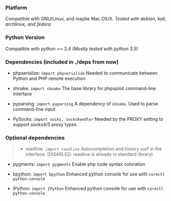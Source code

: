 ### Platform ###

Compatible with GNU/Linux, and maybe Mac OS/X.
*Tested with debian, kali, archlinux, and fedora*


### Python Version ###

Compatible with python >= 3.4
*(Mostly tested with python 3.5)*


### Dependencies (included in ./deps from now) ###

* phpserialize:
    `import phpserialize`
    Needed to communicate between Python and PHP remote execution

* shnake:
    `import shnake`
    The base library for phpsploit command-line interface

* pyparsing:
    `import pyparsing`
    A dependency of `shnake`. Used to parse command-line input

* PySocks:
    `import socks, sockshandler`
    Needed by the PROXY setting to support socks4/5 proxy types


### Optional dependencies ###

> * readline:
>     `import readline`
>     Autocompletion and history surf in the interface.
>     (DISABLED: readline is already in standard library)

* pygments:
    `import pygments`
    Enable php code syntax coloration

* bpython:
    `import bpython`
    Enhanced python console for use with `corectl python-console`

* IPython:
    `import IPython`
    Enhanced python console for use with `corectl python-console`
